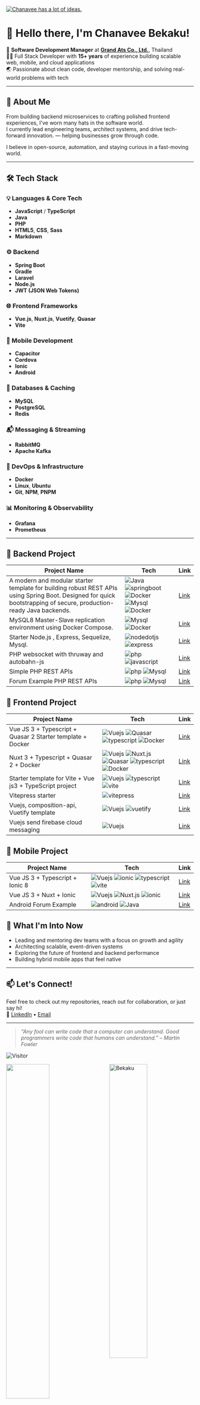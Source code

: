 [![Chanavee has a lot of ideas.](https://bekaku.github.io/cover.jpg)](https://www.linkedin.com/in/bekaku/)
# 👋 Hello there, I'm Chanavee Bekaku!

🎯 **Software Development Manager** at [**Grand Ats Co., Ltd.**](#), Thailand  
🧑‍💻 Full Stack Developer with **15+ years** of experience building scalable web, mobile, and cloud applications  
🌏 Passionate about clean code, developer mentorship, and solving real-world problems with tech

---

## 🧠 About Me

From building backend microservices to crafting polished frontend experiences, I've worn many hats in the software world.  
I currently lead engineering teams, architect systems, and drive tech-forward innovation. — helping businesses grow through code.

I believe in open-source, automation, and staying curious in a fast-moving world.

---

## 🛠️ Tech Stack

### 💡 Languages & Core Tech
- **JavaScript** / **TypeScript**
- **Java**
- **PHP**
- **HTML5**, **CSS**, **Sass**
- **Markdown**

### ⚙️ Backend
- **Spring Boot**
- **Gradle**
- **Laravel**
- **Node.js**
- **JWT (JSON Web Tokens)**

### 🌐 Frontend Frameworks
- **Vue.js**, **Nuxt.js**, **Vuetify**, **Quasar**
- **Vite**

### 📱 Mobile Development
- **Capacitor**
- **Cordova**
- **Ionic**
- **Android**

### 🧱 Databases & Caching
- **MySQL**
- **PostgreSQL**
- **Redis**

### 📬 Messaging & Streaming
- **RabbitMQ**
- **Apache Kafka**

### 🐳 DevOps & Infrastructure
- **Docker**
- **Linux**, **Ubuntu**
- **Git**, **NPM**, **PNPM**

### 📊 **Monitoring & Observability**
- **Grafana**
- **Prometheus**
---
## :pushpin: Backend Project
| Project Name  | Tech | Link |
|------|--------------|------|
| A modern and modular starter template for building robust REST APIs using Spring Boot. Designed for quick bootstrapping of secure, production-ready Java backends. | <img alt="Java" src="https://img.shields.io/badge/-Java-FF160B?style=flat-square&logo=java&logoColor=white" />  <img alt="springboot" src="https://img.shields.io/badge/-Springboot-6DB33F?style=flat-square&logo=springboot&logoColor=white" /> <img alt="Docker" src="https://img.shields.io/badge/-Gradle-02303A?style=flat-square&logo=gradle&logoColor=white" /> <img alt="Mysql" src="https://img.shields.io/badge/-Mysql-4479A1?style=flat-square&logo=mysql&logoColor=white" /> <img alt="Docker" src="https://img.shields.io/badge/-Docker-2496ED?style=flat-square&logo=docker&logoColor=white" /> | [Link](https://github.com/bekaku/java-spring-boot-starter) |
| MySQL8 Master-Slave replication environment using Docker Compose. | <img alt="Mysql" src="https://img.shields.io/badge/-Mysql-4479A1?style=flat-square&logo=mysql&logoColor=white" /> <img alt="Docker" src="https://img.shields.io/badge/-Docker-2496ED?style=flat-square&logo=docker&logoColor=white" /> | [Link](https://github.com/bekaku/mysql-replecation-docker) |
| Starter Node.js , Express, Sequelize, Mysql. | <img alt="nodedotjs" src="https://img.shields.io/badge/-nodedotjs-5FA04E?style=flat-square&logo=Nodedotjs&logoColor=white" /> <img alt="express" src="https://img.shields.io/badge/-Express-000000?style=flat-square&logo=express&logoColor=white" /> | [Link](https://github.com/bekaku/nodejs-express-mysql) |
| PHP websocket with thruway and autobahn-js | <img alt="php" src="https://img.shields.io/badge/-PHP-777BB4?style=flat-square&logo=php&logoColor=white" /> <img alt="javascript" src="https://img.shields.io/badge/-Javascript-F7DF1E?style=flat-square&logo=javascript&logoColor=white" />  | [Link](https://github.com/bekaku/php-thruway-web-socket-example) |
| Simple PHP REST APIs | <img alt="php" src="https://img.shields.io/badge/-PHP-777BB4?style=flat-square&logo=php&logoColor=white" /> <img alt="Mysql" src="https://img.shields.io/badge/-Mysql-4479A1?style=flat-square&logo=mysql&logoColor=white" /> | [Link](https://github.com/bekaku/php-rest-api) |
| Forum Example PHP REST APIs | <img alt="php" src="https://img.shields.io/badge/-PHP-777BB4?style=flat-square&logo=php&logoColor=white" /> <img alt="Mysql" src="https://img.shields.io/badge/-Mysql-4479A1?style=flat-square&logo=mysql&logoColor=white" /> | [Link](https://github.com/bekaku/example-forum-rest-api-php) |

## :pushpin: Frontend Project
| Project Name  | Tech | Link |
|------|--------------|------|
| Vue JS 3 + Typescript + Quasar 2 Starter template + Docker | <img alt="Vuejs" src="https://img.shields.io/badge/-Vue-42b883?style=flat-square&logo=Vue.js&logoColor=white" /> <img alt="Quasar" src="https://img.shields.io/badge/-Quasar-1976D2?style=flat-square&logo=Quasar&logoColor=white" /> <img alt="typescript" src="https://img.shields.io/badge/-Typescript-3178C6?style=flat-square&logo=typescript&logoColor=white" /> <img alt="Docker" src="https://img.shields.io/badge/-Docker-2496ED?style=flat-square&logo=docker&logoColor=white" /> |[Link](https://bekaku.github.io/quasar-starter)|
| Nuxt 3 + Typescript + Quasar 2 + Docker | <img alt="Vuejs" src="https://img.shields.io/badge/-Vue-42b883?style=flat-square&logo=Vue.js&logoColor=white" /> <img alt="Nuxt.js" src="https://img.shields.io/badge/-Nuxt-00DC82?style=flat-square&logo=Nuxt&logoColor=white" /> <img alt="Quasar" src="https://img.shields.io/badge/-Quasar-1976D2?style=flat-square&logo=Quasar&logoColor=white" /> <img alt="typescript" src="https://img.shields.io/badge/-Typescript-3178C6?style=flat-square&logo=typescript&logoColor=white" /> <img alt="Docker" src="https://img.shields.io/badge/-Docker-2496ED?style=flat-square&logo=docker&logoColor=white" /> |[Link](https://github.com/bekaku/nuxt-quasar-example-app)|
| Starter template for Vite + Vue js3 + TypeScript project | <img alt="Vuejs" src="https://img.shields.io/badge/-Vue-42b883?style=flat-square&logo=Vue.js&logoColor=white" /> <img alt="typescript" src="https://img.shields.io/badge/-Typescript-3178C6?style=flat-square&logo=typescript&logoColor=white" /> <img alt="vite" src="https://img.shields.io/badge/-Vite-646CFF?style=flat-square&logo=vite&logoColor=white" /> |[Link](https://github.com/bekaku/vue3-vite-typescript)|
| Vitepress starter |  <img alt="vitepress" src="https://img.shields.io/badge/-Vitepress-5C73E7?style=flat-square&logo=vitepress&logoColor=white" /> |[Link](https://github.com/bekaku/vitepress-starter)|
| Vuejs, composition-api, Vuetify template |  <img alt="Vuejs" src="https://img.shields.io/badge/-Vue-42b883?style=flat-square&logo=Vue.js&logoColor=white" /> <img alt="vuetify" src="https://img.shields.io/badge/-Vuetify-1867C0?style=flat-square&logo=vuetify&logoColor=white" /> |[Link](https://github.com/bekaku/vuetify-starter-template)|
| Vuejs send firebase cloud messaging |  <img alt="Vuejs" src="https://img.shields.io/badge/-Vue-42b883?style=flat-square&logo=Vue.js&logoColor=white" /> |[Link](https://github.com/bekaku/vuejs-send-firebase-cloud-messaging)|

## :pushpin: Mobile Project
| Project Name  | Tech | Link |
|------|--------------|------|
| Vue JS 3 + Typescript + Ionic 8 | <img alt="Vuejs" src="https://img.shields.io/badge/-Vue-42b883?style=flat-square&logo=Vue.js&logoColor=white" /> <img alt="ionic" src="https://img.shields.io/badge/-Ionic-3880FF?style=flat-square&logo=ionic&logoColor=white" /> <img alt="typescript" src="https://img.shields.io/badge/-Typescript-3178C6?style=flat-square&logo=typescript&logoColor=white" /> <img alt="vite" src="https://img.shields.io/badge/-Vite-646CFF?style=flat-square&logo=vite&logoColor=white" /> | [Link](https://github.com/bekaku/vue-ionic-example-app)|
| Vue JS 3 + Nuxt + Ionic | <img alt="Vuejs" src="https://img.shields.io/badge/-Vue-42b883?style=flat-square&logo=Vue.js&logoColor=white" /> <img alt="Nuxt.js" src="https://img.shields.io/badge/-Nuxt-00DC82?style=flat-square&logo=Nuxt&logoColor=white" /> <img alt="ionic" src="https://img.shields.io/badge/-Ionic-3880FF?style=flat-square&logo=ionic&logoColor=white" /> | [Link](https://github.com/bekaku/nuxt-ionic)|
| Android Forum Example | <img alt="android" src="https://img.shields.io/badge/-Android-3DDC84?style=flat-square&logo=android&logoColor=white" /> <img alt="Java" src="https://img.shields.io/badge/-Java-FF160B?style=flat-square&logo=java&logoColor=white" /> | [Link](https://github.com/bekaku/example-forum-android)|


## 🌱 What I'm Into Now

- Leading and mentoring dev teams with a focus on growth and agility 
- Architecting scalable, event-driven systems
- Exploring the future of frontend and backend performance
- Building hybrid mobile apps that feel native  

---

## 📫 Let's Connect!

Feel free to check out my repositories, reach out for collaboration, or just say hi!  
🔗 [LinkedIn](https://www.linkedin.com/in/bekaku/) • [Email](mailto:baekaku@gmail.com)

---

> _“Any fool can write code that a computer can understand. Good programmers write code that humans can understand.” – Martin Fowler_

![Visitor](https://visitor-badge.laobi.icu/badge?page_id=bekaku.repoName)

 <img src="https://github-readme-stats.vercel.app/api?username=bekaku&show_icons=true&theme=prussian" alt="Bekaku" width="45%" align="right"/>
 <img  src="https://github-readme-streak-stats.herokuapp.com/?user=bekaku&theme=prussian" width="48%" >
